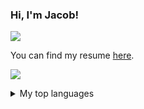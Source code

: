 ### Hi, I'm Jacob!

[![](https://img.shields.io/badge/LinkedIn-blue)](https://www.linkedin.com/in/jacob-vider-3650a217a/)



You can find my resume [here](https://drive.google.com/file/d/1_NnGKHSqLWAM-oKvcPzwxXDeBpBd6_Sj/view?usp=share_link).

![](https://github-readme-stats.vercel.app/api?username=kkarakas)


<details>
<summary>My top languages</summary>

| Rank | Languages |
|-----:|-----------|
|     1| Java      |
|     2| Python    |
|     3| SQL       |
  
</details>

<!--
**kkarakas/kkarakas** is a ✨ _special_ ✨ repository because its `README.md` (this file) appears on your GitHub profile.

Here are some ideas to get you started:

- 🔭 I’m currently working on ...
- 🌱 I’m currently learning ...
- 👯 I’m looking to collaborate on ...
- 🤔 I’m looking for help with ...
- 💬 Ask me about ...
- 📫 How to reach me: ...
- 😄 Pronouns: ...
- ⚡ Fun fact: ...
-->
